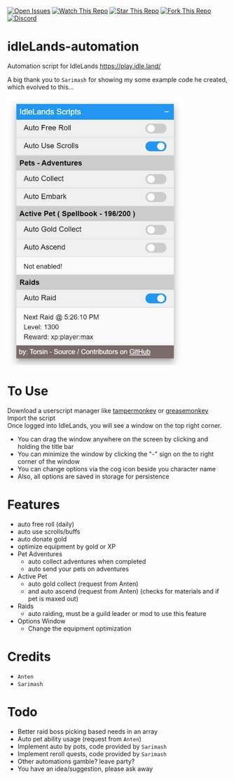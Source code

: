 [![Open Issues](https://img.shields.io/github/issues/the-crazyball/idleLands-automation?style=flat)](https://github.com/the-crazyball/idleLands-automation/issues)
[![Watch This Repo](https://img.shields.io/github/watchers/the-crazyball/idleLands-automation?style=social&icon=github)](https://github.com/the-crazyball/idleLands-automation/subscription)
[![Star This Repo](https://img.shields.io/github/stars/the-crazyball/idleLands-automation?style=social&icon=github)](https://github.com/the-crazyball/idleLands-automation/stargazers)
[![Fork This Repo](https://img.shields.io/github/forks/the-crazyball/idleLands-automation?style=social&icon=github)](https://github.com/the-crazyball/idleLands-automation/fork)
[![Discord](https://img.shields.io/discord/748226437450039406?logo=discord&color=7289da&style=flat)](https://discord.gg/vcQrf96n)

# idleLands-automation
Automation script for IdleLands
https://play.idle.land/

A big thank you to `Sarimash` for showing my some example code he created, which evolved to this... 

<img src="preview.png" width="400">

# To Use
Download a userscript manager like [tampermonkey](https://www.tampermonkey.net/) or [greasemonkey](https://www.greasespot.net/)  
Import the script  
Once logged into IdleLands, you will see a window on the top right corner.
- You can drag the window anywhere on the screen by clicking and holding the title bar
- You can minimize the window by clicking the "-" sign on the to right corner of the window
- You can change options via the cog icon beside you character name
- Also, all options are saved in storage for persistence

# Features
- auto free roll (daily)
- auto use scrolls/buffs
- auto donate gold
- optimize equipment by gold or XP
- Pet Adventures
  - auto collect adventures when completed
  - auto send your pets on adventures
- Active Pet
  - auto gold collect (request from Anten)
  - and auto ascend (request from Anten) (checks for materials and if pet is maxed out)
- Raids
  - auto raiding, must be a guild leader or mod to use this feature
- Options Window
  - Change the equipment optimization
  
# Credits
- `Anten`
- `Sarimash`

# Todo
- Better raid boss picking based needs in an array
- Auto pet ability usage (request from `Anten`)
- Implement auto by pots, code provided by `Sarimash`
- Implement reroll quests, code provided by `Sarimash`
- Other automations gamble? leave party?
- You have an idea/suggestion, please ask away
